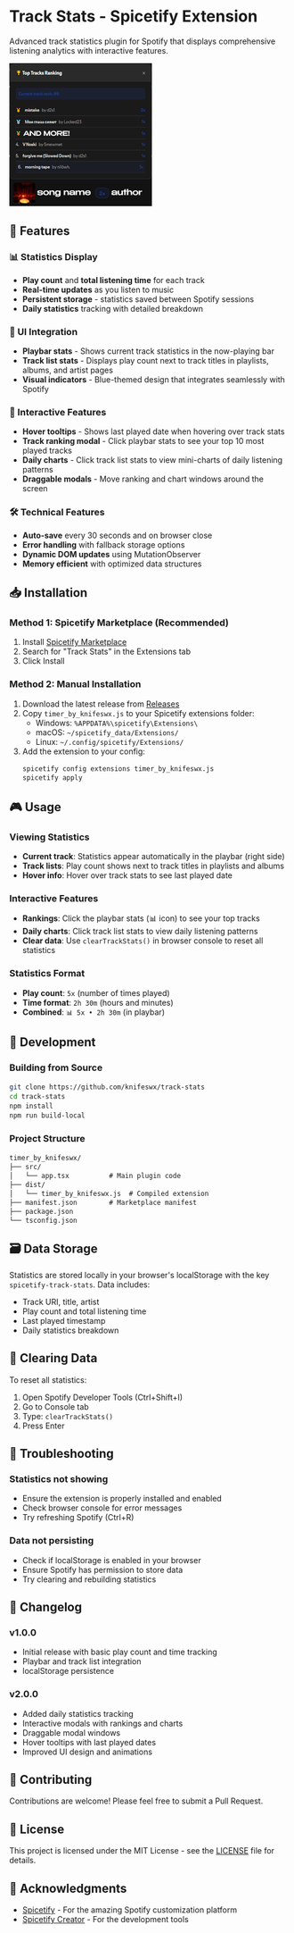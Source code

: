 # Track Stats - Spicetify Extension

Advanced track statistics plugin for Spotify that displays comprehensive listening analytics with interactive features.

![Track Stats Preview](screenshot.png)

## 🎵 Features

### 📊 Statistics Display
- **Play count** and **total listening time** for each track
- **Real-time updates** as you listen to music
- **Persistent storage** - statistics saved between Spotify sessions
- **Daily statistics** tracking with detailed breakdown

### 🎯 UI Integration
- **Playbar stats** - Shows current track statistics in the now-playing bar
- **Track list stats** - Displays play count next to track titles in playlists, albums, and artist pages
- **Visual indicators** - Blue-themed design that integrates seamlessly with Spotify

### 🚀 Interactive Features
- **Hover tooltips** - Shows last played date when hovering over track stats
- **Track ranking modal** - Click playbar stats to see your top 10 most played tracks
- **Daily charts** - Click track list stats to view mini-charts of daily listening patterns
- **Draggable modals** - Move ranking and chart windows around the screen

### 🛠️ Technical Features
- **Auto-save** every 30 seconds and on browser close
- **Error handling** with fallback storage options
- **Dynamic DOM updates** using MutationObserver
- **Memory efficient** with optimized data structures

## 📥 Installation

### Method 1: Spicetify Marketplace (Recommended)
1. Install [Spicetify Marketplace](https://github.com/spicetify/spicetify-marketplace)
2. Search for "Track Stats" in the Extensions tab
3. Click Install

### Method 2: Manual Installation
1. Download the latest release from [Releases](https://github.com/knifeswx/track-stats/releases)
2. Copy `timer_by_knifeswx.js` to your Spicetify extensions folder:
   - Windows: `%APPDATA%\spicetify\Extensions\`
   - macOS: `~/spicetify_data/Extensions/`
   - Linux: `~/.config/spicetify/Extensions/`
3. Add the extension to your config:
   ```bash
   spicetify config extensions timer_by_knifeswx.js
   spicetify apply
   ```

## 🎮 Usage

### Viewing Statistics
- **Current track**: Statistics appear automatically in the playbar (right side)
- **Track lists**: Play count shows next to track titles in playlists and albums
- **Hover info**: Hover over track stats to see last played date

### Interactive Features
- **Rankings**: Click the playbar stats (📊 icon) to see your top tracks
- **Daily charts**: Click track list stats to view daily listening patterns
- **Clear data**: Use `clearTrackStats()` in browser console to reset all statistics

### Statistics Format
- **Play count**: `5x` (number of times played)
- **Time format**: `2h 30m` (hours and minutes)
- **Combined**: `📊 5x • 2h 30m` (in playbar)

## 🔧 Development

### Building from Source
```bash
git clone https://github.com/knifeswx/track-stats
cd track-stats
npm install
npm run build-local
```

### Project Structure
```
timer_by_knifeswx/
├── src/
│   └── app.tsx          # Main plugin code
├── dist/
│   └── timer_by_knifeswx.js  # Compiled extension
├── manifest.json        # Marketplace manifest
├── package.json
└── tsconfig.json
```

## 🗃️ Data Storage

Statistics are stored locally in your browser's localStorage with the key `spicetify-track-stats`. Data includes:
- Track URI, title, artist
- Play count and total listening time
- Last played timestamp
- Daily statistics breakdown

## 🧹 Clearing Data

To reset all statistics:
1. Open Spotify Developer Tools (Ctrl+Shift+I)
2. Go to Console tab
3. Type: `clearTrackStats()`
4. Press Enter

## 🐛 Troubleshooting

### Statistics not showing
- Ensure the extension is properly installed and enabled
- Check browser console for error messages
- Try refreshing Spotify (Ctrl+R)

### Data not persisting
- Check if localStorage is enabled in your browser
- Ensure Spotify has permission to store data
- Try clearing and rebuilding statistics

## 📝 Changelog

### v1.0.0
- Initial release with basic play count and time tracking
- Playbar and track list integration
- localStorage persistence

### v2.0.0
- Added daily statistics tracking
- Interactive modals with rankings and charts
- Draggable modal windows
- Hover tooltips with last played dates
- Improved UI design and animations

## 🤝 Contributing

Contributions are welcome! Please feel free to submit a Pull Request.

## 📄 License

This project is licensed under the MIT License - see the [LICENSE](LICENSE) file for details.

## 🙏 Acknowledgments

- [Spicetify](https://spicetify.app/) - For the amazing Spotify customization platform
- [Spicetify Creator](https://github.com/spicetify/spicetify-creator) - For the development tools